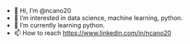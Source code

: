 - 👋 Hi, I’m @ncano20
- 👀 I’m interested in data science, machine learning, python.
- 🌱 I’m currently learning python.
- 📫 How to reach https://www.linkedin.com/in/ncano20

<!---
ncano20/ncano20 is a ✨ special ✨ repository because its `README.md` (this file) appears on your GitHub profile.
You can click the Preview link to take a look at your changes.
--->
